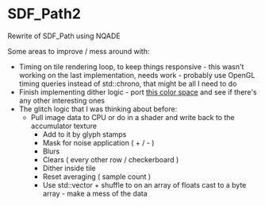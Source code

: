 # SDF_Path2
Rewrite of SDF_Path using NQADE

Some areas to improve / mess around with:
- Timing on tile rendering loop, to keep things responsive - this wasn't working on the last implementation, needs work - probably use OpenGL timing queries instead of std::chrono, that might be all I need to do
- Finish implementing dither logic - port [this color space](https://bottosson.github.io/posts/colorpicker/) and see if there's any other interesting ones
- The glitch logic that I was thinking about before:
  - Pull image data to CPU or do in a shader and write back to the accumulator texture
    - Add to it by glyph stamps
    - Mask for noise application ( + / - )
    - Blurs
    - Clears ( every other row / checkerboard )
    - Dither inside tile
    - Reset averaging ( sample count )
    - Use std::vector + shuffle to on an array of floats cast to a byte array - make a mess of the data
